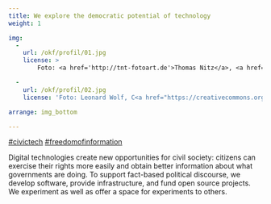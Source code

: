 ```yaml
---
title: We explore the democratic potential of technology
weight: 1

img:
  -
    url: /okf/profil/01.jpg
    license: >
        Foto: <a href='http://tnt-fotoart.de'>Thomas Nitz</a>, <a href='https://www.flickr.com/photos/okfde/28768630798/in/album-72157667831731487/'>Eliza meets Tay: Debatten auf Twitter analysieren</a>, <a href='https://creativecommons.org/licenses/by/2.0/'>CC BY 2.0</a>

  -
    url: /okf/profil/02.jpg
    license: 'Foto: Leonard Wolf, C<a href="https://creativecommons.org/licenses/by/4.0/">CC BY 4.0</a> edulabs'

arrange: img_bottom

---
```


[#civictech](../themen/civic_tech/)
[#freedomofinformation](../themen/informationsfreiheit/)

Digital technologies create new opportunities for civil society: citizens can exercise their rights more easily and obtain better information about what governments are doing. To support fact-based political discourse, we develop software, provide infrastructure, and fund open source projects. We experiment as well as offer a space for experiments to others.
